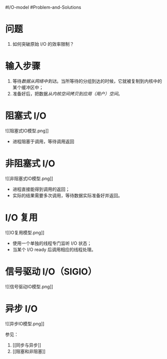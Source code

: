 #I/O-model #Problem-and-Solutions 

# 问题
1. 如何突破原始 I/O 的效率限制？ 

# 输入步骤
1. 等待*数据从网络中到达*。当所等待的分组到达的时候，它就被复制到内核中的某个缓冲区中；
2. 准备好后，把数据*从内核空间拷贝到应用（用户）空间*。

# 阻塞式 I/O

![[阻塞式IO模型.png]]
- 进程阻塞于调用，等待调用返回

# 非阻塞式 I/O

![[非阻塞式IO模型.png]]
- 进程直接能得到调用的返回；
- 实际的结果需要多次调用，等待数据实际准备好并返回。

# I/O 复用

![[IO复用模型.png]]
- 使用一个单独的线程专门监听 I/O 状态；
- 当某个 I/O ready 后调用相应的线程处理。


# 信号驱动 I/O（SIGIO）

![[信号驱动IO模型.png]]

# 异步 I/O

![[异步IO模型.png]]


参见：
1. [[同步与异步]]
2. [[阻塞和非阻塞]]